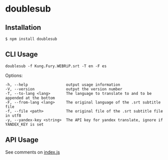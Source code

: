 # doublesub

## Installation

    $ npm install doublesub

## CLI Usage

    doublesub -f Kung.Fury.WEBRiP.srt -T en -F es

  Options:

    -h, --help                 output usage information
    -V, --version              output the version number
    -T, --to-lang <lang>       The language to translate to and to be appended at the bottom
    -F, --from-lang <lang>     The original language of the .srt subtitle file
    -f, --file <path>          The original file of the .srt subtitle file in utf8
    -y, --yandex-key <string>  The API key for yandex translate, ignore if YANDEX_KEY is set

## API Usage

  See comments on [index.js](https://github.com/owyongsk/node-doublesub/blob/master/index.js)
